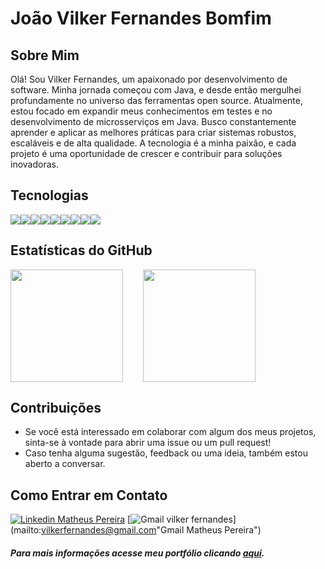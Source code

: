 # João Vilker Fernandes Bomfim

## Sobre Mim
 Olá! Sou Vilker Fernandes, um apaixonado por desenvolvimento de software. Minha jornada começou com Java, e desde então mergulhei profundamente no universo das ferramentas open source. Atualmente, estou focado em expandir meus conhecimentos em testes e no desenvolvimento de microsserviços em Java. Busco constantemente aprender e aplicar as melhores práticas para criar sistemas robustos, escaláveis e de alta qualidade. A tecnologia é a minha paixão, e cada projeto é uma oportunidade de crescer e contribuir para soluções inovadoras.

## Tecnologias
<div style="display: flex">
  <img src="https://img.shields.io/badge/java-%23ED8B00.svg?style=for-the-badge&logo=openjdk" />
  <img src="https://img.shields.io/badge/spring-%236DB33F.svg?style=for-the-badge&logo=spring&logoColor=white" />
  <img src="https://img.shields.io/badge/postgresql-4169e1?style=for-the-badge&logo=postgresql&logoColor=white" />
  <img src="https://img.shields.io/badge/html5-%23E34F26.svg?style=for-the-badge&logo=html5&logoColor=white" />
  <img src="https://img.shields.io/badge/css3-%231572B6.svg?style=for-the-badge&logo=css3&logoColor=white" />
  <img src="https://img.shields.io/badge/mysql-%2300f.svg?style=for-the-badge&logo=mysql&logoColor=white" />
  <img src="https://img.shields.io/badge/typescript-%23007ACC.svg?style=for-the-badge&logo=typescript&logoColor=white" />
  <img src="https://img.shields.io/badge/javascript-%23323330.svg?style=for-the-badge&logo=javascript&logoColor=%23F7DF1E" />
  <img src="https://img.shields.io/badge/node.js-6DA55F?style=for-the-badge&logo=node.js&logoColor=white" />
</div>

## Estatísticas do GitHub
<div style="display: flex;">
  <img style="margin-right: 2rem;" height="180em"src="https://github-readme-stats.vercel.app/api?username=matheusfilipe21&show_icons=true&theme=transparent">

  <img height="180em" src="https://github-readme-stats.vercel.app/api/top-langs/?username=vilkkk&layout=compact">
</div>

## Contribuições
- Se você está interessado em colaborar com algum dos meus projetos, sinta-se à vontade para abrir uma issue ou um pull request!
- Caso tenha alguma sugestão, feedback ou uma ideia, também estou aberto a conversar.

## Como Entrar em Contato
<a href="https://www.linkedin.com/in/vilker-fernandes-5875a12bb/" target="_blank" title="Linkedin Vilker Fernandes"><img src="https://img.shields.io/badge/- Vilker Fernandes-blue?style=flat-square&logo=Linkedin&logoColor=white&link=https://www.linkedin.com/in/vilker-fernandes-5875a12bb/" alt="Linkedin Matheus Pereira"/></a> [![Gmail vilker fernandes](https://img.shields.io/badge/-vilkerfernandes@gmail.com-c14438?style=flat-square&logo=Gmail&logoColor=white&link=mailto:vilkerfernandes@gmail.com)](mailto:vilkerfernandes@gmail.com"Gmail Matheus Pereira")

##### Para mais informações acesse meu portfólio clicando [aqui]("aqui").
